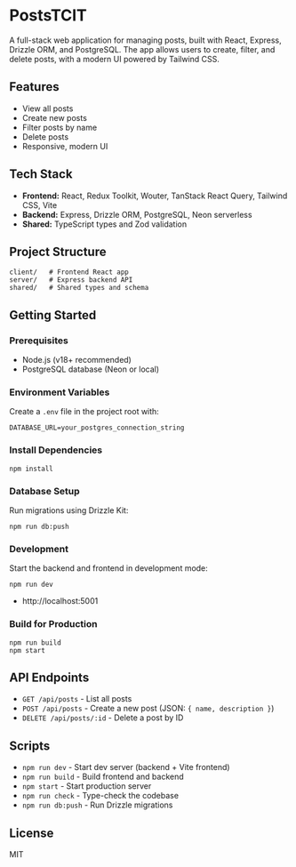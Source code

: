# PostsTCIT

A full-stack web application for managing posts, built with React, Express, Drizzle ORM, and PostgreSQL. The app allows users to create, filter, and delete posts, with a modern UI powered by Tailwind CSS.

## Features
- View all posts
- Create new posts
- Filter posts by name
- Delete posts
- Responsive, modern UI

## Tech Stack
- **Frontend:** React, Redux Toolkit, Wouter, TanStack React Query, Tailwind CSS, Vite
- **Backend:** Express, Drizzle ORM, PostgreSQL, Neon serverless
- **Shared:** TypeScript types and Zod validation

## Project Structure
```
client/   # Frontend React app
server/   # Express backend API
shared/   # Shared types and schema
```

## Getting Started

### Prerequisites
- Node.js (v18+ recommended)
- PostgreSQL database (Neon or local)

### Environment Variables
Create a `.env` file in the project root with:
```
DATABASE_URL=your_postgres_connection_string
```

### Install Dependencies
```
npm install
```

### Database Setup
Run migrations using Drizzle Kit:
```
npm run db:push
```

### Development
Start the backend and frontend in development mode:
```
npm run dev
```
- http://localhost:5001

### Build for Production
```
npm run build
npm start
```

## API Endpoints
- `GET /api/posts` - List all posts
- `POST /api/posts` - Create a new post (JSON: `{ name, description }`)
- `DELETE /api/posts/:id` - Delete a post by ID

## Scripts
- `npm run dev` - Start dev server (backend + Vite frontend)
- `npm run build` - Build frontend and backend
- `npm start` - Start production server
- `npm run check` - Type-check the codebase
- `npm run db:push` - Run Drizzle migrations

## License
MIT 